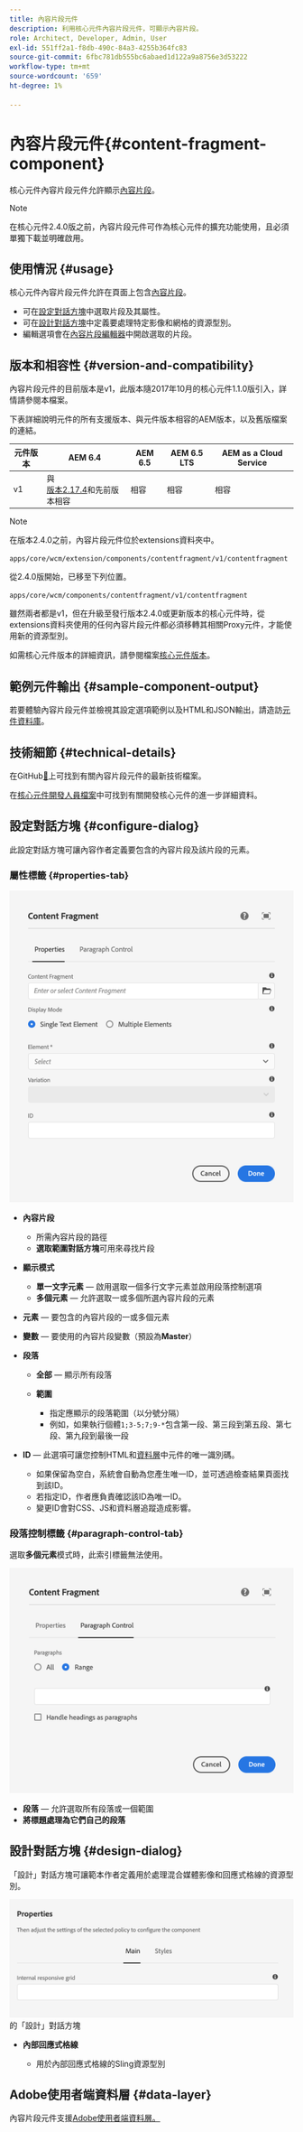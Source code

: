 ```yaml
---
title: 內容片段元件
description: 利用核心元件內容片段元件，可顯示內容片段。
role: Architect, Developer, Admin, User
exl-id: 551ff2a1-f8db-490c-84a3-4255b364fc83
source-git-commit: 6fbc781db555bc6abaed1d122a9a8756e3d53222
workflow-type: tm+mt
source-wordcount: '659'
ht-degree: 1%

---
```


# 內容片段元件{#content-fragment-component}

核心元件內容片段元件允許顯示[內容片段](https://experienceleague.adobe.com/docs/experience-manager-cloud-service/assets/content-fragments/content-fragments.html)。

>[!NOTE]
>
>在核心元件2.4.0版之前，內容片段元件可作為核心元件的擴充功能使用，且必須單獨下載並明確啟用。

## 使用情況 {#usage}

核心元件內容片段元件允許在頁面上包含[內容片段](https://experienceleague.adobe.com/docs/experience-manager-cloud-service/assets/content-fragments/content-fragments.html)。

* 可在[設定對話方塊](#configure-dialog)中選取片段及其屬性。
* 可在[設計對話方塊](#design-dialog)中定義要處理特定影像和網格的資源型別。
* 編輯選項會在[內容片段編輯器](https://experienceleague.adobe.com/docs/experience-manager-cloud-service/assets/content-fragments/content-fragments-variations.html)中開啟選取的片段。

## 版本和相容性 {#version-and-compatibility}

內容片段元件的目前版本是v1，此版本隨2017年10月的核心元件1.1.0版引入，詳情請參閱本檔案。

下表詳細說明元件的所有支援版本、與元件版本相容的AEM版本，以及舊版檔案的連結。

| 元件版本 | AEM 6.4 | AEM 6.5 | AEM 6.5 LTS | AEM as a Cloud Service  |
|--- |--- |---|---|---|
| v1 | 與<br>[版本2.17.4](/help/versions.md)和先前版本相容 | 相容 | 相容 | 相容 |

>[!NOTE]
>
>在版本2.4.0之前，內容片段元件位於extensions資料夾中。
>
> `apps/core/wcm/extension/components/contentfragment/v1/contentfragment`
> 
>從2.4.0版開始，已移至下列位置。
>
>`apps/core/wcm/components/contentfragment/v1/contentfragment`
>
>雖然兩者都是v1，但在升級至發行版本2.4.0或更新版本的核心元件時，從extensions資料夾使用的任何內容片段元件都必須移轉其相關Proxy元件，才能使用新的資源型別。

如需核心元件版本的詳細資訊，請參閱檔案[核心元件版本](/help/versions.md)。

## 範例元件輸出 {#sample-component-output}

若要體驗內容片段元件並檢視其設定選項範例以及HTML和JSON輸出，請造訪[元件資料庫](https://adobe.com/go/aem_cmp_library_cf)。

## 技術細節 {#technical-details}

在GitHub[&#128279;](https://adobe.com/go/aem_cmp_tech_cf_v1)上可找到有關內容片段元件的最新技術檔案。

在[核心元件開發人員檔案](/help/developing/overview.md)中可找到有關開發核心元件的進一步詳細資料。

## 設定對話方塊 {#configure-dialog}

此設定對話方塊可讓內容作者定義要包含的內容片段及該片段的元素。

### 屬性標籤 {#properties-tab}

![內容片段元件](/help/assets/content-fragment-edit-properties.png)

* **內容片段**

   * 所需內容片段的路徑
   * **選取範圍對話方塊**&#x200B;可用來尋找片段

* **顯示模式**
   * **單一文字元素** — 啟用選取一個多行文字元素並啟用段落控制選項
   * **多個元素** — 允許選取一或多個所選內容片段的元素
* **元素** — 要包含的內容片段的一或多個元素
* **變數** — 要使用的內容片段變數（預設為&#x200B;**Master**）

* **段落**

   * **全部** — 顯示所有段落
   * **範圍**

      * 指定應顯示的段落範圍（以分號分隔）
      * 例如，如果執行個體`1;3-5;7;9-*`包含第一段、第三段到第五段、第七段、第九段到最後一段
* **ID** — 此選項可讓您控制HTML和[資料層](/help/developing/data-layer/overview.md)中元件的唯一識別碼。
   * 如果保留為空白，系統會自動為您產生唯一ID，並可透過檢查結果頁面找到該ID。
   * 若指定ID，作者應負責確認該ID為唯一ID。
   * 變更ID會對CSS、JS和資料層追蹤造成影響。

### 段落控制標籤 {#paragraph-control-tab}

選取&#x200B;**多個元素**&#x200B;模式時，此索引標籤無法使用。

![內容片段元件](/help/assets/content-fragment-edit-paragraph.png)

* **段落** — 允許選取所有段落或一個範圍
* **將標題處理為它們自己的段落**

## 設計對話方塊 {#design-dialog}

「設計」對話方塊可讓範本作者定義用於處理混合媒體影像和回應式格線的資源型別。

![內容片段元件](/help/assets/content-fragment-design.png)的「設計」對話方塊

* **內部回應式格線**

   * 用於內部回應式格線的Sling資源型別

## Adobe使用者端資料層 {#data-layer}

內容片段元件支援[Adobe使用者端資料層。](/help/developing/data-layer/overview.md)
